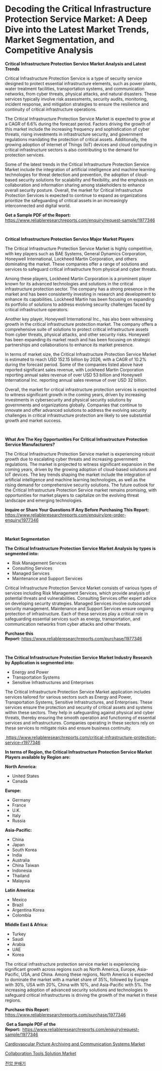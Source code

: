 <p><h1>Decoding the Critical Infrastructure Protection Service Market: A Deep Dive into the Latest Market Trends, Market Segmentation, and Competitive Analysis</h1></p><p><strong>Critical Infrastructure Protection Service Market Analysis and Latest Trends</strong></p>
<p><p>Critical Infrastructure Protection Service is a type of security service designed to protect essential infrastructure elements, such as power plants, water treatment facilities, transportation systems, and communication networks, from cyber threats, physical attacks, and natural disasters. These services typically involve risk assessments, security audits, monitoring, incident response, and mitigation strategies to ensure the resilience and continuity of critical infrastructure operations.</p><p>The Critical Infrastructure Protection Service Market is expected to grow at a CAGR of 6.6% during the forecast period. Factors driving the growth of this market include the increasing frequency and sophistication of cyber threats, rising investments in infrastructure security, and government regulations mandating the protection of critical assets. Additionally, the growing adoption of Internet of Things (IoT) devices and cloud computing in critical infrastructure sectors is also contributing to the demand for protection services.</p><p>Some of the latest trends in the Critical Infrastructure Protection Service Market include the integration of artificial intelligence and machine learning technologies for threat detection and prevention, the adoption of cloud-based security solutions for scalability and flexibility, and the emphasis on collaboration and information sharing among stakeholders to enhance overall security posture. Overall, the market for Critical Infrastructure Protection Services is expected to continue to expand as organizations prioritize the safeguarding of critical assets in an increasingly interconnected and digital world.</p></p>
<p><strong>Get a Sample PDF of the Report:&nbsp;</strong> <a href="https://www.reliableresearchreports.com/enquiry/request-sample/1977346">https://www.reliableresearchreports.com/enquiry/request-sample/1977346</a></p>
<p>&nbsp;</p>
<p><strong>Critical Infrastructure Protection Service Major Market Players</strong></p>
<p><p>The Critical Infrastructure Protection Service Market is highly competitive, with key players such as BAE Systems, General Dynamics Corporation, Honeywell International, Lockheed Martin Corporation, and others dominating the market. These companies offer a range of solutions and services to safeguard critical infrastructure from physical and cyber threats.</p><p>Among these players, Lockheed Martin Corporation is a prominent player known for its advanced technologies and solutions in the critical infrastructure protection sector. The company has a strong presence in the market and has been consistently investing in research and development to enhance its capabilities. Lockheed Martin has been focusing on expanding its portfolio of solutions to address evolving security challenges faced by critical infrastructure operators.</p><p>Another key player, Honeywell International Inc., has also been witnessing growth in the critical infrastructure protection market. The company offers a comprehensive suite of solutions to protect critical infrastructure assets from cyber threats, physical attacks, and other security risks. Honeywell has been expanding its market reach and has been focusing on strategic partnerships and collaborations to enhance its market presence.</p><p>In terms of market size, the Critical Infrastructure Protection Service Market is estimated to reach USD 152.15 billion by 2026, with a CAGR of 10.2% during the forecast period. Some of the companies listed above have reported significant sales revenue, with Lockheed Martin Corporation reporting annual sales revenue of over USD 53 billion and Honeywell International Inc. reporting annual sales revenue of over USD 32 billion.</p><p>Overall, the market for critical infrastructure protection services is expected to witness significant growth in the coming years, driven by increasing investments in cybersecurity and physical security solutions by governments and organizations globally. Companies that continue to innovate and offer advanced solutions to address the evolving security challenges in critical infrastructure protection are likely to see substantial growth and market success.</p></p>
<p>&nbsp;</p>
<p><strong>What Are The Key Opportunities For Critical Infrastructure Protection Service Manufacturers?</strong></p>
<p><p>The Critical Infrastructure Protection Service market is experiencing robust growth due to escalating cyber threats and increasing government regulations. The market is projected to witness significant expansion in the coming years, driven by the growing adoption of cloud-based solutions and IoT devices. The key trends shaping the market include the integration of artificial intelligence and machine learning technologies, as well as the rising demand for comprehensive security solutions. The future outlook for the Critical Infrastructure Protection Service market remains promising, with opportunities for market players to capitalize on the evolving threat landscape and emerging technologies.</p></p>
<p><strong>Inquire or Share Your Questions If Any Before Purchasing This Report:</strong> <a href="https://www.reliableresearchreports.com/enquiry/pre-order-enquiry/1977346">https://www.reliableresearchreports.com/enquiry/pre-order-enquiry/1977346</a></p>
<p>&nbsp;</p>
<p><strong>Market Segmentation</strong></p>
<p><strong>The Critical Infrastructure Protection Service Market Analysis by types is segmented into:</strong></p>
<p><ul><li>Risk Management Services</li><li>Consulting Services</li><li>Managed Services</li><li>Maintenance and Support Services</li></ul></p>
<p><p>Critical Infrastructure Protection Service Market consists of various types of services including Risk Management Services, which provide analysis of potential threats and vulnerabilities. Consulting Services offer expert advice on developing security strategies. Managed Services involve outsourced security management. Maintenance and Support Services ensure ongoing protection of infrastructure. Each of these services play a critical role in safeguarding essential services such as energy, transportation, and communication networks from cyber attacks and other threats.</p></p>
<p><strong>Purchase this Report:&nbsp;</strong><a href="https://www.reliableresearchreports.com/purchase/1977346">https://www.reliableresearchreports.com/purchase/1977346</a></p>
<p>&nbsp;</p>
<p><strong>The Critical Infrastructure Protection Service Market Industry Research by Application is segmented into:</strong></p>
<p><ul><li>Energy and Power</li><li>Transportation Systems</li><li>Sensitive Infrastructures and Enterprises</li></ul></p>
<p><p>The Critical Infrastructure Protection Service Market application includes services tailored for various sectors such as Energy and Power, Transportation Systems, Sensitive Infrastructures, and Enterprises. These services ensure the protection and security of critical assets and systems within these sectors. They help in safeguarding against physical and cyber threats, thereby ensuring the smooth operation and functioning of essential services and infrastructures. Companies operating in these sectors rely on these services to mitigate risks and ensure business continuity.</p></p>
<p><a href="https://www.reliableresearchreports.com/critical-infrastructure-protection-service-r1977346">&nbsp;https://www.reliableresearchreports.com/critical-infrastructure-protection-service-r1977346</a></p>
<p><strong>In terms of Region, the Critical Infrastructure Protection Service Market Players available by Region are:</strong></p>
<p>
    <p> <strong> North America: </strong>
        <ul>
            <li>United States</li>
            <li>Canada</li>
        </ul>
        </p> 
    <p> <strong> Europe: </strong>
        <ul>
            <li>Germany</li>
            <li>France</li>
            <li>U.K.</li>
            <li>Italy</li>
            <li>Russia</li>
        </ul>
        </p> 
    <p> <strong> Asia-Pacific: </strong>
        <ul>
            <li>China</li>
            <li>Japan</li>
            <li>South Korea</li>
            <li>India</li>
            <li>Australia</li>
            <li>China Taiwan</li>
            <li>Indonesia</li>
            <li>Thailand</li>
            <li>Malaysia</li>
        </ul>
        </p> 
    <p> <strong> Latin America: </strong>
        <ul>
            <li>Mexico</li>
            <li>Brazil</li>
            <li>Argentina Korea</li>
            <li>Colombia</li>
        </ul>
        </p> 
    <p> <strong> Middle East & Africa: </strong>
        <ul>
            <li>Turkey</li>
            <li>Saudi</li>
            <li>Arabia</li>
            <li>UAE</li>
            <li>Korea</li>
        </ul>
    </p>
    </p>
<p><p>The critical infrastructure protection service market is experiencing significant growth across regions such as North America, Europe, Asia-Pacific, USA, and China. Among these regions, North America is expected to dominate the market with a market share of 35%, followed by Europe with 30%, USA with 20%, China with 10%, and Asia-Pacific with 5%. The increasing adoption of advanced security solutions and technologies to safeguard critical infrastructures is driving the growth of the market in these regions.</p></p>
<p><strong>Purchase this Report: </strong><a href="https://www.reliableresearchreports.com/purchase/1977346">https://www.reliableresearchreports.com/purchase/1977346</a></p>
<p>&nbsp;<strong>Get a Sample PDF of the Report:&nbsp;&nbsp;</strong><a href="https://www.reliableresearchreports.com/enquiry/request-sample/1977346">https://www.reliableresearchreports.com/enquiry/request-sample/1977346</a></p>
<p><strong></strong></p>
<p><p><a href="https://github.com/RosemarieLeffler2023/Market-Research-Report-List-1/blob/main/cardiovascular-picture-archiving-and-communication-systems-market.md">Cardiovascular Picture Archiving and Communication Systems Market</a></p><p><a href="https://github.com/nancykennedykellievqfqt2/Market-Research-Report-List-2/blob/main/collaboration-tools-solution-market.md">Collaboration Tools Solution Market</a></p><p><a href="https://github.com/durgin521/Market-Research-Report-List-1/blob/main/827610861910.md">전압 분배기</a></p></p>